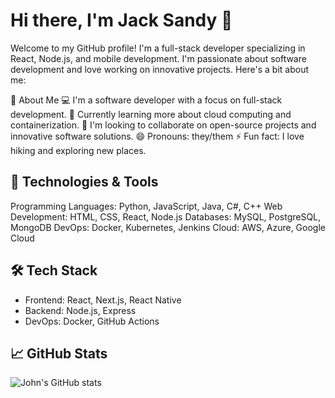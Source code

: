 
# Hi there, I'm Jack Sandy 👋
Welcome to my GitHub profile! I'm a full-stack developer specializing in React, Node.js, and mobile development. I'm passionate about software development and love working on innovative projects. 
Here's a bit about me:

🚀 About Me
💻 I'm a software developer with a focus on full-stack development.
🌱 Currently learning more about cloud computing and containerization.
👯 I'm looking to collaborate on open-source projects and innovative software solutions.
😄 Pronouns: they/them
⚡ Fun fact: I love hiking and exploring new places.

## 🔧 Technologies & Tools
Programming Languages: Python, JavaScript, Java, C#, C++
Web Development: HTML, CSS, React, Node.js
Databases: MySQL, PostgreSQL, MongoDB
DevOps: Docker, Kubernetes, Jenkins
Cloud: AWS, Azure, Google Cloud

## 🛠 Tech Stack
- Frontend: React, Next.js, React Native
- Backend: Node.js, Express
- DevOps: Docker, GitHub Actions

## 📈 GitHub Stats
![John's GitHub stats](https://github-readme-stats.vercel.app/api?username=johndoe&show_icons=true&theme=radical)

